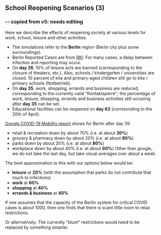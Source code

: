 ## School Reopening Scenarios (3)

### -- copied from v5: needs editing

Here we describe the effects of reopening society at various levels for work, school, leisure and other activities.

- The simulations refer to the **Berlin** region (Berlin city plus some surroundings).
- Berlin Reported Cases are from [RKI](https://npgeo-corona-npgeo-de.hub.arcgis.com/datasets/dd4580c810204019a7b8eb3e0b329dd6_0). For many cases, a delay between infection and reporting may occur.
- On **day 26**, 10% of leisure acts are banned (corresponding to the closure of theaters, etc.). Also, schools / kindergarten / universities are closed. 10 percent of kita and primary-aged children still go to kita / primary schools (Notbetrieb).
- On **day 35**, work, shopping, errands and business are reduced, corresponding to the currently valid "Kontaktsperre"; the percentage of work, leisure, shopping, errands and business activities still occuring after **day 35** can be set.
- Educational facilities can be reopened on **day 63** (corresonding to the 20th of April).

[Google COVID-19 Mobility report](https://google.com/covid19/mobility) shows for Berlin after day 35:

- retail & recreation down by about 70% (i.e. at about **30%**)
- grocery & pharmacy down by about 20% (i.e. at about **80%**)
- parks down by about 20% (i.e. at about **80%**)
- workplace down by about 40% (i.e. at about **60%**)
  Other than google, we do not take the last day, but take visual averages over about a week.

The best approximation to this with our options below would be:

- **leisure** at **20%** (with the assumption that parks do not contribute that much to infections)
- **work** at **60%**
- **shopping** at **40%**
- **errands & business** at **40%**

If one assumes that the capacity of the Berlin system for critical COVID cases is about 1000, then one finds that there is scant little room to relax restrictions.

Or alternatively: The currently "blunt" restrictions would need to be replaced by something smarter.
